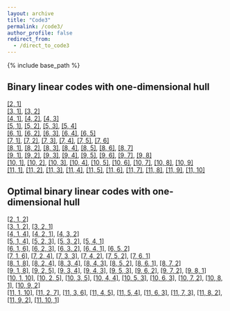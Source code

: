 ```yaml
---
layout: archive
title: "Code3"
permalink: /code3/
author_profile: false
redirect_from: 
  - /direct_to_code3
---
```


{% include base_path %}

## Binary linear codes with one-dimensional hull

[[2, 1]](https://AHU-coding.github.io/files/1-[2,1].txt)  
[[3, 1]](https://AHU-coding.github.io/files/1-[3,1].txt), [[3, 2]](https://AHU-coding.github.io/files/1-[3,2].txt)  
[[4, 1]](https://AHU-coding.github.io/files/1-[4,1].txt), [[4, 2]](https://AHU-coding.github.io/files/1-[4,2].txt), [[4, 3]](https://AHU-coding.github.io/files/1-[4,3].txt)  
[[5, 1]](https://AHU-coding.github.io/files/1-[5,1].txt), [[5, 2]](https://AHU-coding.github.io/files/1-[5,2].txt), [[5, 3]](https://AHU-coding.github.io/files/1-[5,3].txt), [[5, 4]](https://AHU-coding.github.io/files/1-[5,4].txt)  
[[6, 1]](https://AHU-coding.github.io/files/1-[6,1].txt), [[6, 2]](https://AHU-coding.github.io/files/1-[6,2].txt), [[6, 3]](https://AHU-coding.github.io/files/1-[6,3].txt), [[6, 4]](https://AHU-coding.github.io/files/1-[6,4].txt), [[6, 5]](https://AHU-coding.github.io/files/1-[6,5].txt)  
[[7, 1]](https://AHU-coding.github.io/files/1-[7,1].txt), [[7, 2]](https://AHU-coding.github.io/files/1-[7,2].txt), [[7, 3]](https://AHU-coding.github.io/files/1-[7,3].txt), [[7, 4]](https://AHU-coding.github.io/files/1-[7,4].txt), [[7, 5]](https://AHU-coding.github.io/files/1-[7,5].txt), [[7, 6]](https://AHU-coding.github.io/files/1-[7,6].txt)  
[[8, 1]](https://AHU-coding.github.io/files/1-[8,1].txt), [[8, 2]](https://AHU-coding.github.io/files/1-[8,2].txt), [[8, 3]](https://AHU-coding.github.io/files/1-[8,3].txt), [[8, 4]](https://AHU-coding.github.io/files/1-[8,4].txt), [[8, 5]](https://AHU-coding.github.io/files/1-[8,5].txt), [[8, 6]](https://AHU-coding.github.io/files/1-[8,6].txt), [[8, 7]](https://AHU-coding.github.io/files/1-[8,7].txt)  
[[9, 1]](https://AHU-coding.github.io/files/1-[9,1].txt), [[9, 2]](https://AHU-coding.github.io/files/1-[9,2].txt), [[9, 3]](https://AHU-coding.github.io/files/1-[9,3].txt), [[9, 4]](https://AHU-coding.github.io/files/1-[9,4].txt), [[9, 5]](https://AHU-coding.github.io/files/1-[9,5].txt), [[9, 6]](https://AHU-coding.github.io/files/1-[9,6].txt), [[9, 7]](https://AHU-coding.github.io/files/1-[9,7].txt), [[9, 8]](https://AHU-coding.github.io/files/1-[9,8].txt)  
[[10, 1]](https://AHU-coding.github.io/files/1-[10,1].txt), [[10, 2]](https://AHU-coding.github.io/files/1-[10,2].txt), [[10, 3]](https://AHU-coding.github.io/files/1-[10,3].txt), [[10, 4]](https://AHU-coding.github.io/files/1-[10,4].txt), [[10, 5]](https://AHU-coding.github.io/files/1-[10,5].txt), [[10, 6]](https://AHU-coding.github.io/files/1-[10,6].txt), [[10, 7]](https://AHU-coding.github.io/files/1-[10,7].txt), [[10, 8]](https://AHU-coding.github.io/files/1-[10,8].txt), [[10, 9]](https://AHU-coding.github.io/files/1-[10,9].txt)  
[[11, 1]](https://AHU-coding.github.io/files/1-[11,1].txt), [[11, 2]](https://AHU-coding.github.io/files/1-[11,2].txt), [[11, 3]](https://AHU-coding.github.io/files/1-[11,3].txt), [[11, 4]](https://AHU-coding.github.io/files/1-[11,4].txt), [[11, 5]](https://AHU-coding.github.io/files/1-[11,5].txt), [[11, 6]](https://AHU-coding.github.io/files/1-[11,6].txt), [[11, 7]](https://AHU-coding.github.io/files/1-[11,7].txt), [[11, 8]](https://AHU-coding.github.io/files/1-[11,8].txt), [[11, 9]](https://AHU-coding.github.io/files/1-[11,9].txt), [[11, 10]](https://AHU-coding.github.io/files/1-[11,10].txt)  

## Optimal binary linear codes with one-dimensional hull

[[2, 1, 2]](https://AHU-coding.github.io/files/1-[2,1,2].txt)  
[[3, 1, 2]](https://AHU-coding.github.io/files/1-[3,1,2].txt), [[3, 2, 1]](https://AHU-coding.github.io/files/1-[3,2,1].txt)   
[[4, 1, 4]](https://AHU-coding.github.io/files/1-[4,1,4].txt), [[4, 2, 1]](https://AHU-coding.github.io/files/1-[4,2,1].txt), [[4, 3, 2]](https://AHU-coding.github.io/files/1-[4,3,2].txt)  
[[5, 1, 4]](https://AHU-coding.github.io/files/1-[5,1,4].txt), [[5, 2, 3]](https://AHU-coding.github.io/files/1-[5,2,3].txt), [[5, 3, 2]](https://AHU-coding.github.io/files/1-[5,3,2].txt), [[5, 4, 1]](https://AHU-coding.github.io/files/1-[5,4,1].txt)  
[[6, 1, 6]](https://AHU-coding.github.io/files/1-[6,1,6].txt), [[6, 2, 3]](https://AHU-coding.github.io/files/1-[6,2,3].txt), [[6, 3, 2]](https://AHU-coding.github.io/files/1-[6,3,2].txt), [[6, 4, 1]](https://AHU-coding.github.io/files/1-[6,4,1].txt), [[6, 5, 2]](https://AHU-coding.github.io/files/1-[6,5,2].txt)  
[[7, 1, 6]](https://AHU-coding.github.io/files/1-[7,1,6].txt), [[7, 2, 4]](https://AHU-coding.github.io/files/1-[7,2,4].txt), [[7, 3, 3]](https://AHU-coding.github.io/files/1-[7,3,3].txt), [[7, 4, 2]](https://AHU-coding.github.io/files/1-[7,4,2].txt), [[7, 5, 2]](https://AHU-coding.github.io/files/1-[7,5,2].txt), [[7, 6, 1]](https://AHU-coding.github.io/files/1-[7,6,1].txt)  
[[8, 1, 8]](https://AHU-coding.github.io/files/1-[8,1,8].txt), [[8, 2, 4]](https://AHU-coding.github.io/files/1-[8,2,4].txt), [[8, 3, 4]](https://AHU-coding.github.io/files/1-[8,3,4].txt), [[8, 4, 3]](https://AHU-coding.github.io/files/1-[8,4,3].txt), [[8, 5, 2]](https://AHU-coding.github.io/files/1-[8,5,2].txt), [[8, 6, 1]](https://AHU-coding.github.io/files/1-[8,6,1].txt), [[8, 7, 2]](https://AHU-coding.github.io/files/1-[8,7,2].txt)  
[[9, 1, 8]](https://AHU-coding.github.io/files/1-[9,1,8].txt), [[9, 2, 5]](https://AHU-coding.github.io/files/1-[9,2,5].txt), [[9, 3, 4]](https://AHU-coding.github.io/files/1-[9,3,4].txt), [[9, 4, 3]](https://AHU-coding.github.io/files/1-[9,4,3].txt), [[9, 5, 3]](https://AHU-coding.github.io/files/1-[9,5,3].txt), [[9, 6, 2]](https://AHU-coding.github.io/files/1-[9,6,2].txt), [[9, 7, 2]](https://AHU-coding.github.io/files/1-[9,7,2].txt), [[9, 8, 1]](https://AHU-coding.github.io/files/1-[9,8,1].txt)  
[[10, 1, 10]](https://AHU-coding.github.io/files/1-[10,1,10].txt), [[10, 2, 5]](https://AHU-coding.github.io/files/1-[10,2,5].txt), [[10, 3, 5]](https://AHU-coding.github.io/files/1-[10,3,5].txt), [[10, 4, 4]](https://AHU-coding.github.io/files/1-[10,4,4].txt), [[10, 5, 3]](https://AHU-coding.github.io/files/1-[10,5,3].txt), [[10, 6, 3]](https://AHU-coding.github.io/files/1-[10,6,3].txt), [[10, 7, 2]](https://AHU-coding.github.io/files/1-[10,7,2].txt), [[10, 8, 1]](https://AHU-coding.github.io/files/1-[10,8,1].txt), [[10, 9, 2]](https://AHU-coding.github.io/files/1-[10,9,2].txt)  
[[11, 1, 10]](https://AHU-coding.github.io/files/1-[11,1,10].txt), [[11, 2, 7]](https://AHU-coding.github.io/files/1-[11,2,7].txt), [[11, 3, 6]](https://AHU-coding.github.io/files/1-[11,3,6].txt), [[11, 4, 5]](https://AHU-coding.github.io/files/1-[11,4,5].txt), [[11, 5, 4]](https://AHU-coding.github.io/files/1-[11,5,4].txt), [[11, 6, 3]](https://AHU-coding.github.io/files/1-[11,6,3].txt), [[11, 7, 3]](https://AHU-coding.github.io/files/1-[11,7,3].txt), [[11, 8, 2]](https://AHU-coding.github.io/files/1-[11,8,2].txt), [[11, 9, 2]](https://AHU-coding.github.io/files/1-[11,9,2].txt), [[11, 10, 1]](https://AHU-coding.github.io/files/1-[11,10,1].txt)  

